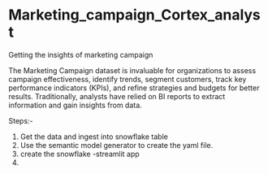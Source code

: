 # Marketing_campaign_Cortex_analyst
Getting the insights of marketing campaign

The Marketing Campaign dataset is invaluable for organizations to assess campaign effectiveness,
identify trends, segment customers, track key performance indicators (KPIs), and refine strategies and budgets for better results. 
Traditionally, analysts have relied on BI reports to extract information and gain insights from data.

Steps:-

1. Get the data and ingest into snowflake table
2. Use the semantic model generator to create the yaml file.
3.  create the snowflake -streamlit app
4.  
